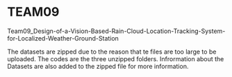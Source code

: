 # TEAM09
Team09_Design-of-a-Vision-Based-Rain-Cloud-Location-Tracking-System-for-Localized-Weather-Ground-Station


The datasets are zipped due to the reason that te files are too large to be uploaded. The codes are the three unzipped folders. 
Infrormation about the Datasets are also added to the zipped file for more information. 
